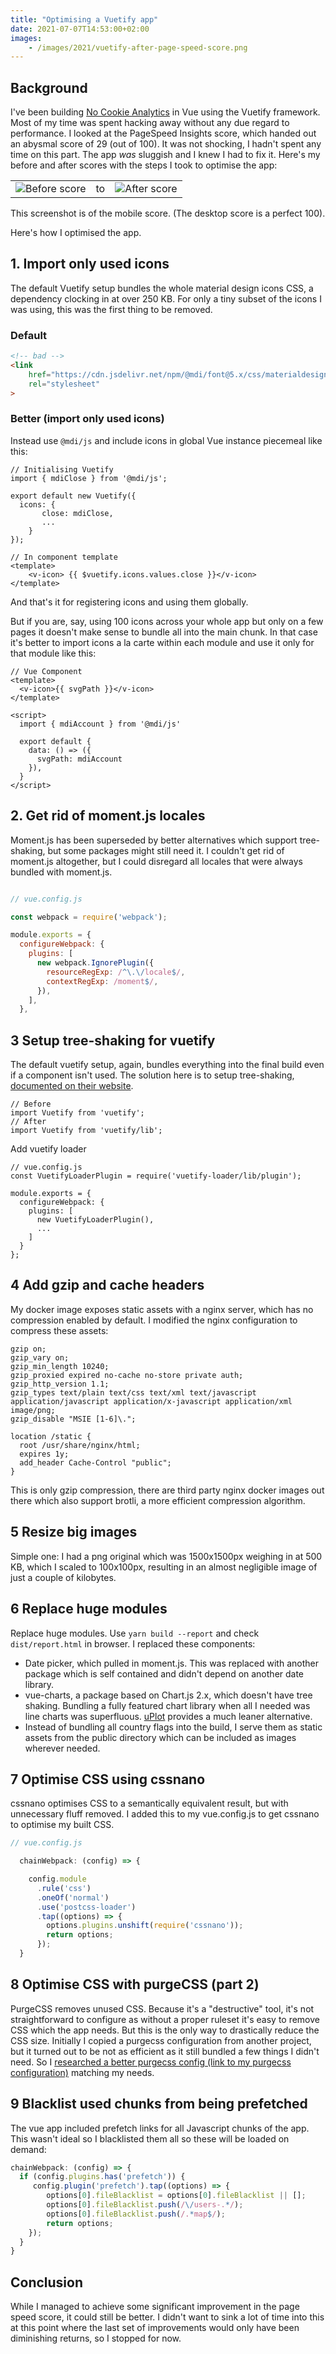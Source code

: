 ```yaml
---
title: "Optimising a Vuetify app"
date: 2021-07-07T14:53:00+02:00
images:
    - /images/2021/vuetify-after-page-speed-score.png
---
```


## Background

I've been building [No Cookie Analytics](https://nocookieanalytics.com/) in Vue using the Vuetify framework. Most of my time was spent hacking away without any due regard to performance. I looked at the PageSpeed Insights score, which handed out an abysmal score of 29 (out of 100). It was not shocking, I hadn't spent any time on this part. The app _was_ sluggish and I knew I had to fix it. Here's my before and after scores with the steps I took to optimise the app:

|          |                    |   |
|----------|--------------------|---|
|![Before score ](/images/2021/vuetify-before-page-speed-score.png) |to|![After score ](/images/2021/vuetify-after-page-speed-score.png)|

This screenshot is of the mobile score. (The desktop score is a perfect 100).

Here's how I optimised the app.

## 1. Import only used icons

The default Vuetify setup bundles the whole material design icons CSS, a dependency clocking in at over 250 KB. For only a tiny subset of the icons I was using, this was the first thing to be removed. 

### Default

```html
<!-- bad -->
<link
    href="https://cdn.jsdelivr.net/npm/@mdi/font@5.x/css/materialdesignicons.min.css"
    rel="stylesheet"
>
```

### Better (import only used icons)

Instead use `@mdi/js` and include icons in global Vue instance piecemeal like this:

```vue
// Initialising Vuetify
import { mdiClose } from '@mdi/js';

export default new Vuetify({
  icons: {
       close: mdiClose,
	   ...
	}
});

// In component template
<template>
	<v-icon> {{ $vuetify.icons.values.close }}</v-icon>
</template>
```

And that's it for registering icons and using them globally.

But if you are, say, using 100 icons across your whole app but only on a few pages it doesn't make sense to bundle all into the main chunk. In that case it's better to import icons a la carte within each module and use it only for that module like this:

```vue
// Vue Component
<template>
  <v-icon>{{ svgPath }}</v-icon>
</template>

<script>
  import { mdiAccount } from '@mdi/js'

  export default {
    data: () => ({
      svgPath: mdiAccount
    }),
  }
</script>

```

## 2. Get rid of moment.js locales

Moment.js has been superseded by better alternatives which support tree-shaking, but some packages might still need it. I couldn't get rid of moment.js altogether, but I could disregard all locales that were always bundled with moment.js.

```javascript

// vue.config.js

const webpack = require('webpack');

module.exports = {
  configureWebpack: {
    plugins: [
      new webpack.IgnorePlugin({
        resourceRegExp: /^\.\/locale$/,
        contextRegExp: /moment$/,
      }),
    ],
  },
```

## 3 Setup tree-shaking for vuetify

The default vuetify setup, again, bundles everything into the final build even if a component isn't used. The solution here is to setup tree-shaking, [documented on their website](https://vuetifyjs.com/en/features/treeshaking/).

```vue
// Before
import Vuetify from 'vuetify';
// After
import Vuetify from 'vuetify/lib';
```

Add vuetify loader

```vue
// vue.config.js
const VuetifyLoaderPlugin = require('vuetify-loader/lib/plugin');

module.exports = {
  configureWebpack: {
    plugins: [
      new VuetifyLoaderPlugin(),
	  ...
    ]
  }
};
```


## 4 Add gzip and cache headers

My docker image exposes static assets with a nginx server, which has no compression enabled by default. I modified the nginx configuration to compress these assets:

```nginx
gzip on;
gzip_vary on;
gzip_min_length 10240;
gzip_proxied expired no-cache no-store private auth;
gzip_http_version 1.1;
gzip_types text/plain text/css text/xml text/javascript application/javascript application/x-javascript application/xml image/png;
gzip_disable "MSIE [1-6]\.";

location /static {
  root /usr/share/nginx/html;
  expires 1y;
  add_header Cache-Control "public";
}
```

This is only gzip compression, there are third party nginx docker images out there which also support brotli, a more efficient compression algorithm.

## 5 Resize big images

Simple one: I had a png original which was 1500x1500px weighing in at 500 KB, which I scaled to 100x100px, resulting in an almost negligible image of just a couple of kilobytes.

## 6 Replace huge modules

Replace huge modules. Use `yarn build --report` and check `dist/report.html` in browser. I replaced these components:

* Date picker, which pulled in moment.js. This was replaced with another package which is self contained and didn't depend on another date library.
* vue-charts, a package based on Chart.js 2.x, which doesn't have tree shaking. Bundling a fully featured chart library when all I needed was line charts was superfluous. [uPlot](https://github.com/leeoniya/uPlot/) provides a much leaner alternative.
* Instead of bundling all country flags into the build, I serve them as static assets from the public directory which can be included as images wherever needed.


## 7 Optimise CSS using cssnano

cssnano optimises CSS to a semantically equivalent result, but with unnecessary fluff removed. I added this to my vue.config.js to get cssnano to optimise my built CSS.

```typescript
// vue.config.js

  chainWebpack: (config) => {

    config.module
      .rule('css')
      .oneOf('normal')
      .use('postcss-loader')
      .tap((options) => {
        options.plugins.unshift(require('cssnano'));
        return options;
      });
  }
```

## 8 Optimise CSS with purgeCSS (part 2)

PurgeCSS removes unused CSS. Because it's a "destructive" tool, it's not straightforward to configure as without a proper ruleset it's easy to remove CSS which the app needs. But this is the only way to drastically reduce the CSS size. Initially I copied a purgecss configuration from another project, but it turned out to be not as efficient as it still bundled a few things I didn't need. So I [researched a better purgecss config (link to my purgecss configuration)](https://github.com/nocookie-analytics/core/blob/2dc44215ee8335ce8cde790cad8e0c24019e3658/frontend/purgecss.conf.js) matching my needs.


## 9 Blacklist used chunks from being prefetched

The vue app included prefetch links for all Javascript chunks of the app. This wasn't ideal so I blacklisted them all so these will be loaded on demand:

```javascript
chainWebpack: (config) => {
  if (config.plugins.has('prefetch')) {
     config.plugin('prefetch').tap((options) => {
        options[0].fileBlacklist = options[0].fileBlacklist || [];      
        options[0].fileBlacklist.push(/\/users-.*/);
        options[0].fileBlacklist.push(/.*map$/);
        return options;
    });
  }
}
```

## Conclusion

While I managed to achieve some significant improvement in the page speed score, it could still be better. I didn't want to sink a lot of time into this at this point where the last set of improvements would only have been diminishing returns, so I stopped for now.
